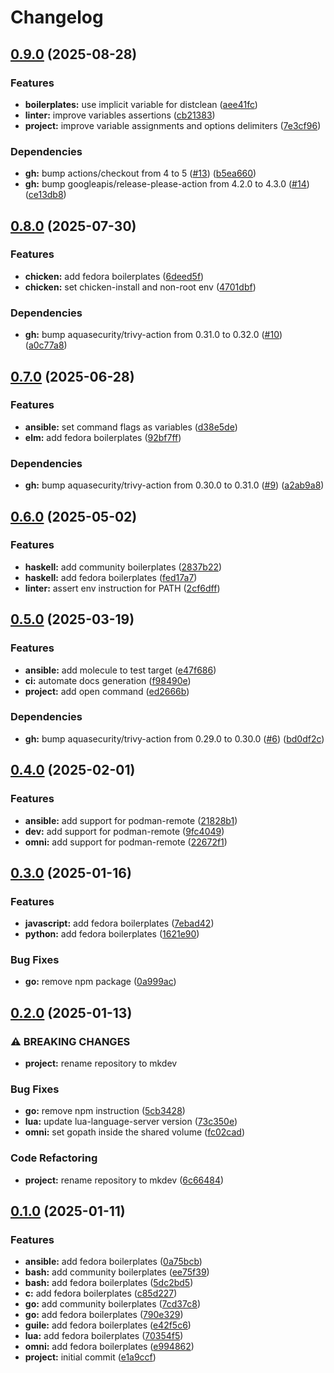 # Changelog

## [0.9.0](https://github.com/ttybitnik/mkdev/compare/v0.8.0...v0.9.0) (2025-08-28)


### Features

* **boilerplates:** use implicit variable for distclean ([aee41fc](https://github.com/ttybitnik/mkdev/commit/aee41fcbc5e5f00905816489927cda5c600b1d13))
* **linter:** improve variables assertions ([cb21383](https://github.com/ttybitnik/mkdev/commit/cb21383fa6b88ddbd9ee6f804f62da65b940cdf8))
* **project:** improve variable assignments and options delimiters ([7e3cf96](https://github.com/ttybitnik/mkdev/commit/7e3cf96a846d67ca6fb26da5dbf206a86fa89e6a))


### Dependencies

* **gh:** bump actions/checkout from 4 to 5 ([#13](https://github.com/ttybitnik/mkdev/issues/13)) ([b5ea660](https://github.com/ttybitnik/mkdev/commit/b5ea6605ca5bc83fa9ff9abb8d6c76324506b46c))
* **gh:** bump googleapis/release-please-action from 4.2.0 to 4.3.0 ([#14](https://github.com/ttybitnik/mkdev/issues/14)) ([ce13db8](https://github.com/ttybitnik/mkdev/commit/ce13db8f5f9165b939eac3910a2c42620cbc36c4))

## [0.8.0](https://github.com/ttybitnik/mkdev/compare/v0.7.0...v0.8.0) (2025-07-30)


### Features

* **chicken:** add fedora boilerplates ([6deed5f](https://github.com/ttybitnik/mkdev/commit/6deed5f3d796a5f547f80e112425cd760107dde9))
* **chicken:** set chicken-install and non-root env ([4701dbf](https://github.com/ttybitnik/mkdev/commit/4701dbf3cf715940bdb91fc0dffc60c4232efc67))


### Dependencies

* **gh:** bump aquasecurity/trivy-action from 0.31.0 to 0.32.0 ([#10](https://github.com/ttybitnik/mkdev/issues/10)) ([a0c77a8](https://github.com/ttybitnik/mkdev/commit/a0c77a89326e7c544ffe2bc696d7db7db7307db1))

## [0.7.0](https://github.com/ttybitnik/mkdev/compare/v0.6.0...v0.7.0) (2025-06-28)


### Features

* **ansible:** set command flags as variables ([d38e5de](https://github.com/ttybitnik/mkdev/commit/d38e5de9bcd5759bcfbfa55c6b7a149581e118ba))
* **elm:** add fedora boilerplates ([92bf7ff](https://github.com/ttybitnik/mkdev/commit/92bf7ff3e2379c6cb63a537381b3ed7e8d3651ff))


### Dependencies

* **gh:** bump aquasecurity/trivy-action from 0.30.0 to 0.31.0 ([#9](https://github.com/ttybitnik/mkdev/issues/9)) ([a2ab9a8](https://github.com/ttybitnik/mkdev/commit/a2ab9a842e33ae960f901d5dc00f207410e402dd))

## [0.6.0](https://github.com/ttybitnik/mkdev/compare/v0.5.0...v0.6.0) (2025-05-02)


### Features

* **haskell:** add community boilerplates ([2837b22](https://github.com/ttybitnik/mkdev/commit/2837b220b7c1082f4c43d8ea55439b3768b4ca6b))
* **haskell:** add fedora boilerplates ([fed17a7](https://github.com/ttybitnik/mkdev/commit/fed17a72755703feea37af3cbd441314cc5b2c0f))
* **linter:** assert env instruction for PATH ([2cf6dff](https://github.com/ttybitnik/mkdev/commit/2cf6dff10cb008d8eae8d7f5bbd3151da1cae0ab))

## [0.5.0](https://github.com/ttybitnik/mkdev/compare/v0.4.0...v0.5.0) (2025-03-19)


### Features

* **ansible:** add molecule to test target ([e47f686](https://github.com/ttybitnik/mkdev/commit/e47f6862347cfad2dbd506b895633166ebfb2053))
* **ci:** automate docs generation ([f98490e](https://github.com/ttybitnik/mkdev/commit/f98490ed5cf16732331f8270c12c45ceae88ddeb))
* **project:** add open command ([ed2666b](https://github.com/ttybitnik/mkdev/commit/ed2666b38c981a53f77f2b1fc680db3076b34eb7))


### Dependencies

* **gh:** bump aquasecurity/trivy-action from 0.29.0 to 0.30.0 ([#6](https://github.com/ttybitnik/mkdev/issues/6)) ([bd0df2c](https://github.com/ttybitnik/mkdev/commit/bd0df2c7fa7de2e5d700a851619a3a57b871bff7))

## [0.4.0](https://github.com/ttybitnik/mkdev/compare/v0.3.0...v0.4.0) (2025-02-01)


### Features

* **ansible:** add support for podman-remote ([21828b1](https://github.com/ttybitnik/mkdev/commit/21828b1e768b5d2432bb4b0b272145610b486665))
* **dev:** add support for podman-remote ([9fc4049](https://github.com/ttybitnik/mkdev/commit/9fc4049d3a0e97a811f5b637402e8a56bdebdd28))
* **omni:** add support for podman-remote ([22672f1](https://github.com/ttybitnik/mkdev/commit/22672f1bf572edb2c2df9c0b3d19375131c08b67))

## [0.3.0](https://github.com/ttybitnik/mkdev/compare/v0.2.0...v0.3.0) (2025-01-16)


### Features

* **javascript:** add fedora boilerplates ([7ebad42](https://github.com/ttybitnik/mkdev/commit/7ebad42bba86fb47a5284348a5b39b3035c36330))
* **python:** add fedora boilerplates ([1621e90](https://github.com/ttybitnik/mkdev/commit/1621e907e8f85ce37ff4d6bc95184a97f759de84))


### Bug Fixes

* **go:** remove npm package ([0a999ac](https://github.com/ttybitnik/mkdev/commit/0a999ac02dc650d61247b672a846a0fa31075f46))

## [0.2.0](https://github.com/ttybitnik/mkdev/compare/v0.1.0...v0.2.0) (2025-01-13)


### ⚠ BREAKING CHANGES

* **project:** rename repository to mkdev

### Bug Fixes

* **go:** remove npm instruction ([5cb3428](https://github.com/ttybitnik/mkdev/commit/5cb3428fed0706260473e770009636c48e36188c))
* **lua:** update lua-language-server version ([73c350e](https://github.com/ttybitnik/mkdev/commit/73c350e6253bfcc7509594a3e178040ee89c607f))
* **omni:** set gopath inside the shared volume ([fc02cad](https://github.com/ttybitnik/mkdev/commit/fc02cadd1541ac5700e1830df13f59e9f7d31bbc))


### Code Refactoring

* **project:** rename repository to mkdev ([6c66484](https://github.com/ttybitnik/mkdev/commit/6c6648427bdf211628260d8142133b8ee134f868))

## [0.1.0](https://github.com/ttybitnik/mkdev/compare/v0.1.0...v0.1.0) (2025-01-11)


### Features

* **ansible:** add fedora boilerplates ([0a75bcb](https://github.com/ttybitnik/mkdev/commit/0a75bcbe55fa54fde94f80cdb23e59d4aa20a53a))
* **bash:** add community boilerplates ([ee75f39](https://github.com/ttybitnik/mkdev/commit/ee75f3911d1253bfedd55e65a6602d0d6134a511))
* **bash:** add fedora boilerplates ([5dc2bd5](https://github.com/ttybitnik/mkdev/commit/5dc2bd534bde403f62366919c55d11955946fe87))
* **c:** add fedora boilerplates ([c85d227](https://github.com/ttybitnik/mkdev/commit/c85d227a12e7bf6c359a5b7853d0f7814667efe8))
* **go:** add community boilerplates ([7cd37c8](https://github.com/ttybitnik/mkdev/commit/7cd37c8ff1c05a8765acb3c65be65b57e4a0dd82))
* **go:** add fedora boilerplates ([790e329](https://github.com/ttybitnik/mkdev/commit/790e329ad58aa5dc161cbb16f993136947d39070))
* **guile:** add fedora boilerplates ([e42f5c6](https://github.com/ttybitnik/mkdev/commit/e42f5c62a176e7db1efe23abc79c4f96e8319c73))
* **lua:** add fedora boilerplates ([70354f5](https://github.com/ttybitnik/mkdev/commit/70354f50740d3b90fd613aab338d7beaae3289d1))
* **omni:** add fedora boilerplates ([e994862](https://github.com/ttybitnik/mkdev/commit/e994862a7741b249e8e57af1ec679b5c3419d909))
* **project:** initial commit ([e1a9ccf](https://github.com/ttybitnik/mkdev/commit/e1a9ccf828850bf66aa8f9e71c2ed07e77b714f8))
